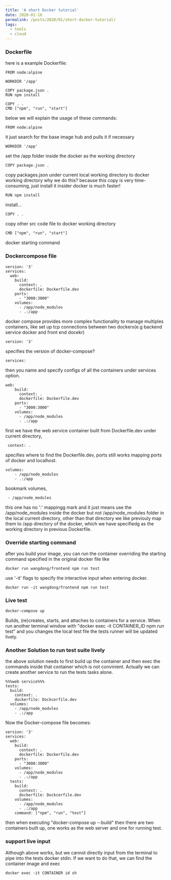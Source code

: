 ```yaml
---
title: 'A short Docker tutorial'
date: 2020-01-16
permalink: /posts/2020/01/short-docker-tutorial/
tags:
  - tools
  - cloud
---
```


### Dockerfile ###
here is a example Dockerfile:
```
FROM node:alpine

WORKDIR '/app'

COPY package.json .
RUN npm install

COPY . .
CMD ["npm", "run", "start"]
```
below we will explain the usage of these commands:
```
FROM node:alpine
```
it just search for the base image hub and pulls it if necessary
```
WORKDIR '/app'
```
set the /app folder inside the docker as the working directory
```
COPY package.json .
```
copy packages.json under current local working directory to docker working directory
why we do this? because this copy is very time-consuming, just install it insider docker is much faster!
```
RUN npm install
```
install...

```
COPY . .
```
copy other src code file to docker working directory
```
CMD ["npm", "run", "start"]
```
docker starting command 

### Dockercompose file ###
```
version: '3'
services:
  web: 
    build: 
      context: .
      dockerfile: Dockerfile.dev
    ports: 
      - "3000:3000"
    volumes:
      - /app/node_modules
      - .:/app
```
docker compose provides more complex functionality to manage multiples containers, like set up tcp connections between two dockers(e.g backend service docker and front end docekr)
```
version: '3'
```

specifies the version of docker-compose? 
```
services:
```
then you name and specify configs of all the containers under services option.
```
web: 
    build: 
      context: .
      dockerfile: Dockerfile.dev
    ports: 
      - "3000:3000"
    volumes:
      - /app/node_modules
      - .:/app
```
first we have  the web service container built from Dockerfile.dev under current directory,
```
 context: .
 ```
 specifies where to find the Dockerfile.dev, ports still works mapping ports of docker and localhost.

```
volumes:
    - /app/node_modules
    - .:/app 
```
bookmark volumes, 
```
 - /app/node_modules
```
this one has no ':' mappingg mark and it just means use the  /app/node_modules inside the docker but not  /app/node_modules folder in the local current directory, other than that directory we like previouly map them to /app directory of the docker, which we have specifiedg as the working directory in previous Dockerfile.

### Override starting command  ###
after you build your image, you can run the container overriding the starting command specified in the original docker file like
```
docker run wangdong/frontend npm run test
```
use '-it' flags to specify the interactive input when entering docker.
```
docker run -it wangdong/frontend npm run test
```
### Live test ###
```
docker-compose up
```
Builds, (re)creates, starts, and attaches to containers for a service. When run another terminal window with "docker exec -it CONTAINER_ID npm run test" and you changes the local test file the tests runner will be updated lively.

### Another Solution to run test suite lively ###
the above solution needs to first build up the container and then exec the commands inside that container which is not convinient. Actually we can create another service to run the tests tasks alone. 
```
%%%web service%%%
tests:
  build:
    context: .
    dockerfile: Dockcerfile.dev
  volumes:
    - /app/node_modules
    - .:/app
```

Now the Docker-compose file becomes:
```
version: '3'
services:
  web: 
    build: 
      context: .
      dockerfile: Dockerfile.dev
    ports: 
      - "3000:3000"
    volumes:
      - /app/node_modules
      - .:/app
  tests:
    build:
      context: .
      dockerfile: Dockcerfile.dev
    volumes:
      - /app/node_modules
      - .:/app
    command: ["npm", "run", "test"]
```

then when executing "docker-compose up --build" then there are two containers built up, one works as the web server and one for running test.

### support live input ###
Although above works, but we cannot directly input from the terminal to pipe into the tests docker stdin. If we want to do that, we can find the container image and exec
```
docker exec -it CONTAINER id sh
```

